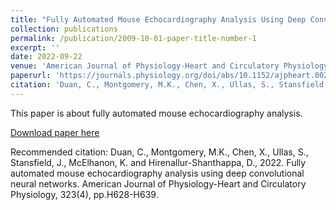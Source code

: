 ```yaml
---
title: "Fully Automated Mouse Echocardiography Analysis Using Deep Convolutional Neural Networks"
collection: publications
permalink: /publication/2009-10-01-paper-title-number-1
excerpt: ''
date: 2022-09-22
venue: 'American Journal of Physiology-Heart and Circulatory Physiology'
paperurl: 'https://journals.physiology.org/doi/abs/10.1152/ajpheart.00208.2022'
citation: 'Duan, C., Montgomery, M.K., Chen, X., Ullas, S., Stansfield, J., McElhanon, K. and Hirenallur-Shanthappa, D., 2022. Fully automated mouse echocardiography analysis using deep convolutional neural networks. American Journal of Physiology-Heart and Circulatory Physiology, 323(4), pp.H628-H639.'
---
```

This paper is about fully automated mouse echocardiography analysis.

[Download paper here](http://chongduan.github.io/files/ajpheart.00208.2022.pdf)

Recommended citation: Duan, C., Montgomery, M.K., Chen, X., Ullas, S., Stansfield, J., McElhanon, K. and Hirenallur-Shanthappa, D., 2022. Fully automated mouse echocardiography analysis using deep convolutional neural networks. American Journal of Physiology-Heart and Circulatory Physiology, 323(4), pp.H628-H639.